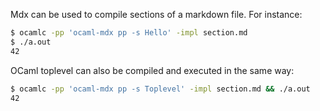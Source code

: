 Mdx can be used to compile sections of a markdown file. For instance:

```sh
$ ocamlc -pp 'ocaml-mdx pp -s Hello' -impl section.md
$ ./a.out
42
```

OCaml toplevel can also be compiled and executed in the same way:


```sh
$ ocamlc -pp 'ocaml-mdx pp -s Toplevel' -impl section.md && ./a.out
42
```
